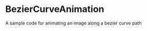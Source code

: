 # BezierCurveAnimation
A sample code for animating an image along a bezier curve path















